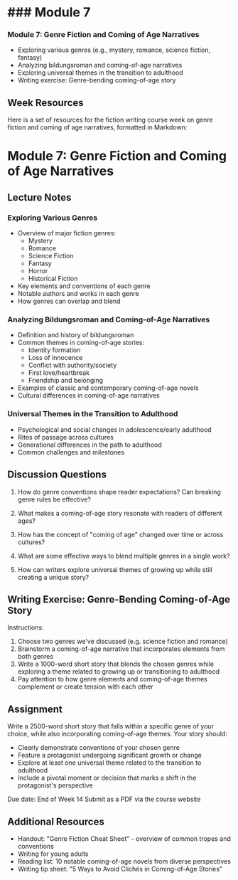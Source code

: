 # ### Module 7

### Module 7: Genre Fiction and Coming of Age Narratives
- Exploring various genres (e.g., mystery, romance, science fiction, fantasy)
- Analyzing bildungsroman and coming-of-age narratives
- Exploring universal themes in the transition to adulthood
- Writing exercise: Genre-bending coming-of-age story

## Week Resources

Here is a set of resources for the fiction writing course week on genre fiction and coming of age narratives, formatted in Markdown:

# Module 7: Genre Fiction and Coming of Age Narratives

## Lecture Notes

### Exploring Various Genres

- Overview of major fiction genres:
  - Mystery
  - Romance  
  - Science Fiction
  - Fantasy
  - Horror
  - Historical Fiction
- Key elements and conventions of each genre
- Notable authors and works in each genre
- How genres can overlap and blend

### Analyzing Bildungsroman and Coming-of-Age Narratives

- Definition and history of bildungsroman
- Common themes in coming-of-age stories:
  - Identity formation
  - Loss of innocence
  - Conflict with authority/society
  - First love/heartbreak
  - Friendship and belonging
- Examples of classic and contemporary coming-of-age novels
- Cultural differences in coming-of-age narratives

### Universal Themes in the Transition to Adulthood

- Psychological and social changes in adolescence/early adulthood
- Rites of passage across cultures
- Generational differences in the path to adulthood
- Common challenges and milestones

## Discussion Questions

1. How do genre conventions shape reader expectations? Can breaking genre rules be effective?

2. What makes a coming-of-age story resonate with readers of different ages?

3. How has the concept of "coming of age" changed over time or across cultures?

4. What are some effective ways to blend multiple genres in a single work?

5. How can writers explore universal themes of growing up while still creating a unique story?

## Writing Exercise: Genre-Bending Coming-of-Age Story

Instructions:
1. Choose two genres we've discussed (e.g. science fiction and romance)
2. Brainstorm a coming-of-age narrative that incorporates elements from both genres
3. Write a 1000-word short story that blends the chosen genres while exploring a theme related to growing up or transitioning to adulthood
4. Pay attention to how genre elements and coming-of-age themes complement or create tension with each other

## Assignment

Write a 2500-word short story that falls within a specific genre of your choice, while also incorporating coming-of-age themes. Your story should:

- Clearly demonstrate conventions of your chosen genre
- Feature a protagonist undergoing significant growth or change
- Explore at least one universal theme related to the transition to adulthood
- Include a pivotal moment or decision that marks a shift in the protagonist's perspective

Due date: End of Week 14
Submit as a PDF via the course website

## Additional Resources

- Handout: "Genre Fiction Cheat Sheet" - overview of common tropes and conventions
- Writing for young adults
- Reading list: 10 notable coming-of-age novels from diverse perspectives
- Writing tip sheet: "5 Ways to Avoid Clichés in Coming-of-Age Stories"